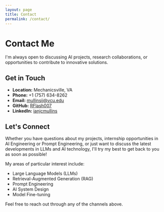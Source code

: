 ```yaml
---
layout: page
title: Contact
permalink: /contact/
---
```


# Contact Me

I'm always open to discussing AI projects, research collaborations, or opportunities to contribute to innovative solutions.

## Get in Touch

- **Location:** Mechanicsville, VA
- **Phone:** +1 (757) 634-8262
- **Email:** [mullinsij@vcu.edu](mailto:mullinsij@vcu.edu)
- **GitHub:** [RFlash007](https://github.com/rflash007)
- **LinkedIn:** [ianjcmullins](https://www.linkedin.com/in/ianjcmullins)

## Let's Connect

Whether you have questions about my projects, internship opportunities in AI Engineering or Prompt Engineering, or just want to discuss the latest developments in LLMs and AI technology, I'll try my best to get back to you as soon as possible!

My areas of particular interest include:
- Large Language Models (LLMs)
- Retrieval-Augmented Generation (RAG)
- Prompt Engineering
- AI System Design
- Model Fine-tuning

Feel free to reach out through any of the channels above. 